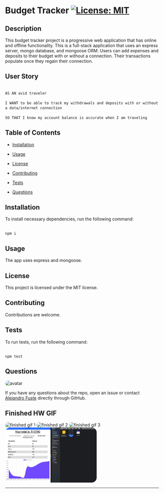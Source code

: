 
# Budget Tracker [![License: MIT](https://img.shields.io/badge/License-MIT-blue.svg)](https://opensource.org/licenses/MIT)


## Description 

This budget tracker project is a progressive web application that has online and offline functionality. This is a full-stack application that uses an express server, mongo database, and mongoose ORM. Users can add expenses and deposits to their budget with or without a connection. Their transactions populate once they regain their connection.  

## User Story

```

AS AN avid traveler

I WANT to be able to track my withdrawals and deposits with or without a data/internet connection

SO THAT I know my account balance is accurate when I am traveling

```

## Table of Contents

* [Installation](#installation)

* [Usage](#usage)

* [License](#license)

* [Contributing](#contributing)

* [Tests](#tests)

* [Questions](#questions)

## Installation

To install necessary dependencies, run the following command:

```

npm i

```

## Usage

The app uses express and mongoose. 

## License

This project is licensed under the MIT license.

## Contributing

Contributions are welcome.

## Tests 

To run tests, run the following command:

```

npm test

```

## Questions

<img src="https://avatars2.githubusercontent.com/u/48495840?v=4" alt="avatar" style="border-radius: 16px" width="60"/>

If you have any questions about the repo, open an issue or contact [Alejandro Fuste](https://github.com/ZepCap) directly through GitHub.

## Finished HW GIF

<img src="./public/images/gif1.gif" alt="finished gif 1" style="border-radius: 16px" width="300" height="180"/>

<img src="./public/images/gif2.gif" alt="finished gif 2" style="border-radius: 16px" width="300" height="180"/>

<img src="./public/images/gif3.gif" alt="finished gif 3" style="border-radius: 16px" width="300" height="180"/>

<img src="./public/images/PWA App.png" alt="Picture of App" style="border-radius: 16px" width="300" height="180"/>

---
